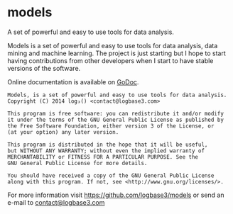 models
======

A set of powerful and easy to use tools for data analysis.

Models is a set of powerful and easy to use tools for data analysis, data mining and machine learning. The project is just starting but I hope to start having contributions from other developers when I start to have stable versions of the software.


Online documentation is available on [GoDoc](http://godoc.org/github.com/logbase3/models).

    Models, is a set of powerful and easy to use tools for data analysis.
    Copyright (C) 2014 log₃() <contact@logbase3.com>

    This program is free software: you can redistribute it and/or modify
    it under the terms of the GNU General Public License as published by
    the Free Software Foundation, either version 3 of the License, or
    (at your option) any later version.

    This program is distributed in the hope that it will be useful,
    but WITHOUT ANY WARRANTY; without even the implied warranty of
    MERCHANTABILITY or FITNESS FOR A PARTICULAR PURPOSE. See the
    GNU General Public License for more details.

    You should have received a copy of the GNU General Public License
    along with this program. If not, see <http://www.gnu.org/licenses/>.

For more information visit https://github.com/logbase3/models or send an e-mail
to contact@logbase3.com
